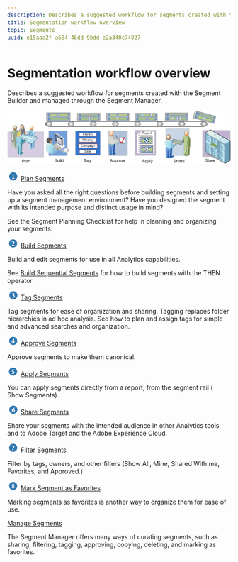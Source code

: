 ```yaml
---
description: Describes a suggested workflow for segments created with the Segment Builder and managed through the Segment Manager.
title: Segmentation workflow overview
topic: Segments
uuid: e15aaa2f-a604-46dd-9bdd-e2a340c74927
---
```


# Segmentation workflow overview

Describes a suggested workflow for segments created with the Segment Builder and managed through the Segment Manager.

<!-- 

seg_workflow.xml

 -->

![](assets/seg_workflow.png)


![](assets/step1_icon.png) [ Plan Segments](/help/components/segmentation/segmentation-workflow/seg-plan.md)

Have you asked all the right questions before building segments and setting up a segment management environment? Have you designed the segment with its intended purpose and distinct usage in mind?

See the Segment Planning Checklist for help in planning and organizing your segments.

![](assets/step2_icon.png) [Build Segments](/help/components/segmentation/segmentation-workflow/seg-build.md) 

Build and edit segments for use in all Analytics capabilities.

See [Build Sequential Segments](/help/components/segmentation/segmentation-workflow/seg-sequential-build.md) for how to build segments with the THEN operator.

![](assets/step3_icon.png) [ Tag Segments](/help/components/segmentation/segmentation-workflow/seg-tag.md)

Tag segments for ease of organization and sharing. Tagging replaces folder hierarchies in ad hoc analysis. See how to plan and assign tags for simple and advanced searches and organization.

![](assets/step4_icon.png) [ Approve Segments](/help/components/segmentation/segmentation-workflow/seg-approve.md)

Approve segments to make them canonical.

![](assets/step5_icon.png) [ Apply Segments](/help/components/segmentation/segmentation-workflow/t-seg-apply.md)

You can apply segments directly from a report, from the segment rail ( Show Segments).

![](assets/step6_icon.png) [ Share Segments](/help/components/segmentation/segmentation-workflow/t-seg-share.md)

Share your segments with the intended audience in other Analytics tools and to Adobe Target and the Adobe Experience Cloud.

![](assets/step7_icon.png) [ Filter Segments](/help/components/segmentation/segmentation-workflow/t-seg-filter.md)

Filter by tags, owners, and other filters (Show All, Mine, Shared With me, Favorites, and Approved.)

![](assets/step8_icon.png) [ Mark Segment as Favorites](/help/components/segmentation/segmentation-workflow/t-seg-favorite.md)

Marking segments as favorites is another way to organize them for ease of use.

[Manage Segments](/help/components/segmentation/segmentation-workflow/seg-manage.md)

The Segment Manager offers many ways of curating segments, such as sharing, filtering, tagging, approving, copying, deleting, and marking as favorites.
